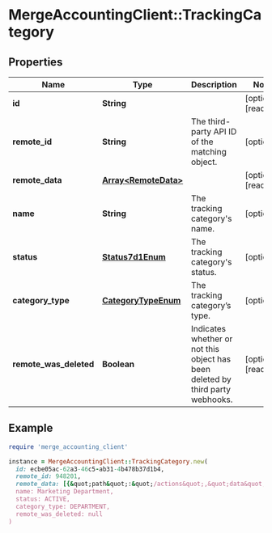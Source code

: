 # MergeAccountingClient::TrackingCategory

## Properties

| Name | Type | Description | Notes |
| ---- | ---- | ----------- | ----- |
| **id** | **String** |  | [optional][readonly] |
| **remote_id** | **String** | The third-party API ID of the matching object. | [optional] |
| **remote_data** | [**Array&lt;RemoteData&gt;**](RemoteData.md) |  | [optional][readonly] |
| **name** | **String** | The tracking category&#39;s name. | [optional] |
| **status** | [**Status7d1Enum**](Status7d1Enum.md) | The tracking category&#39;s status. | [optional] |
| **category_type** | [**CategoryTypeEnum**](CategoryTypeEnum.md) | The tracking category’s type. | [optional] |
| **remote_was_deleted** | **Boolean** | Indicates whether or not this object has been deleted by third party webhooks. | [optional][readonly] |

## Example

```ruby
require 'merge_accounting_client'

instance = MergeAccountingClient::TrackingCategory.new(
  id: ecbe05ac-62a3-46c5-ab31-4b478b37d1b4,
  remote_id: 948201,
  remote_data: [{&quot;path&quot;:&quot;/actions&quot;,&quot;data&quot;:[&quot;Varies by platform&quot;]}],
  name: Marketing Department,
  status: ACTIVE,
  category_type: DEPARTMENT,
  remote_was_deleted: null
)
```

